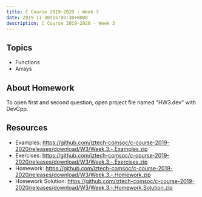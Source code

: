 ```yaml
---
title: C Course 2019-2020 - Week 3
date: 2019-11-30T15:09:30+0000
description: C Course 2019-2020 - Week 3
---
```


## Topics
- Functions
- Arrays

## About Homework
To open first and second question, open project file named "HW3.dev" with DevCpp. 

## Resources
- Examples:  https://github.com/iztech-comsoc/c-course-2019-2020/releases/download/W3/Week.3.-.Examples.zip
- Exercises:  https://github.com/iztech-comsoc/c-course-2019-2020/releases/download/W3/Week.3.-.Exercises.zip
- Homework: https://github.com/iztech-comsoc/c-course-2019-2020/releases/download/W3/Week.3.-.Homework.zip
- Homework Solution: https://github.com/iztech-comsoc/c-course-2019-2020/releases/download/W3/Week.3.-.Homework.Solution.zip
